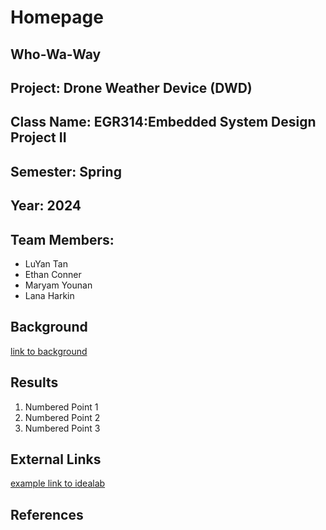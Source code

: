 # Homepage

## Who-Wa-Way

## Project: Drone Weather Device (DWD)
## Class Name: EGR314:Embedded System Design Project II
## Semester: Spring
## Year: 2024

## Team Members:
* LuYan Tan
* Ethan Conner
* Maryam Younan
* Lana Harkin

## Background

[link to background](/background)

## Results

1. Numbered Point 1
1. Numbered Point 2
1. Numbered Point 3


## External Links

[example link to idealab](https://idealab.asu.edu)


## References
